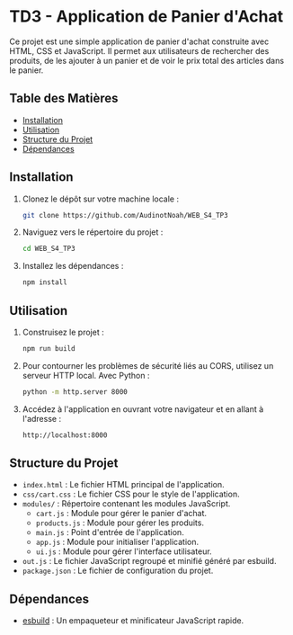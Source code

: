 # TD3 - Application de Panier d'Achat

Ce projet est une simple application de panier d'achat construite avec HTML, CSS et JavaScript. Il permet aux utilisateurs de rechercher des produits, de les ajouter à un panier et de voir le prix total des articles dans le panier.

## Table des Matières

- [Installation](#installation)
- [Utilisation](#utilisation)
- [Structure du Projet](#structure-du-projet)
- [Dépendances](#dépendances)

## Installation

1. Clonez le dépôt sur votre machine locale :
    ```sh
    git clone https://github.com/AudinotNoah/WEB_S4_TP3
    ```
2. Naviguez vers le répertoire du projet :
    ```sh
    cd WEB_S4_TP3
    ```
3. Installez les dépendances :
    ```sh
    npm install
    ```

## Utilisation

1. Construisez le projet :
    ```sh
    npm run build
    ```
2. Pour contourner les problèmes de sécurité liés au CORS, utilisez un serveur HTTP local. Avec Python :
    ```sh
    python -m http.server 8000
    ```
3. Accédez à l'application en ouvrant votre navigateur et en allant à l'adresse :
    ```sh
    http://localhost:8000
    ```

## Structure du Projet

- `index.html` : Le fichier HTML principal de l'application.
- `css/cart.css` : Le fichier CSS pour le style de l'application.
- `modules/` : Répertoire contenant les modules JavaScript.
  - `cart.js` : Module pour gérer le panier d'achat.
  - `products.js` : Module pour gérer les produits.
  - `main.js` : Point d'entrée de l'application.
  - `app.js` : Module pour initialiser l'application.
  - `ui.js` : Module pour gérer l'interface utilisateur.
- `out.js` : Le fichier JavaScript regroupé et minifié généré par esbuild.
- `package.json` : Le fichier de configuration du projet.

## Dépendances

- [esbuild](https://esbuild.github.io/) : Un empaqueteur et minificateur JavaScript rapide.

